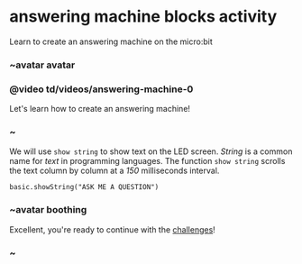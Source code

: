 # answering machine blocks activity

Learn to create an answering machine on the micro:bit 

### ~avatar avatar

### @video td/videos/answering-machine-0

Let's learn how to create an answering machine!

### ~

We will use `show string` to show text on the LED screen. *String* is a common name for *text* in programming languages. The function `show string` scrolls the text column by column at a *150* milliseconds interval.

```blocks
basic.showString("ASK ME A QUESTION")
```

### ~avatar boothing

Excellent, you're ready to continue with the [challenges](/lessons/answering-machine/challenges)!

### ~

